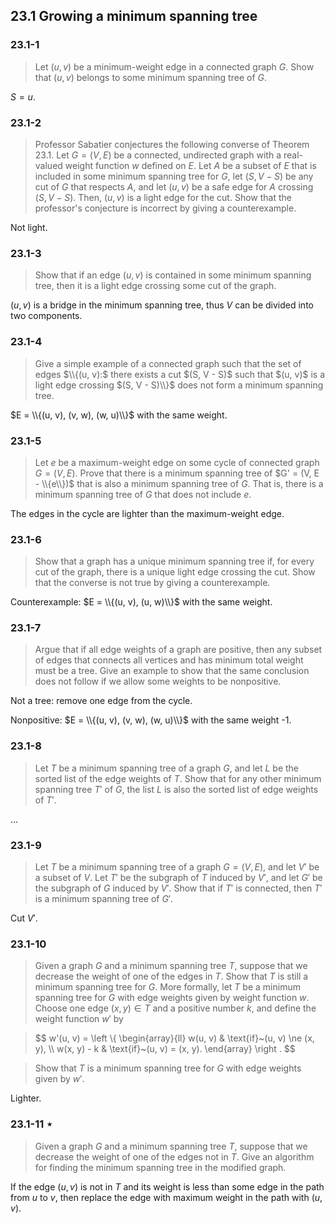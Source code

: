 ## 23.1 Growing a minimum spanning tree

### 23.1-1

> Let $(u, v)$ be a minimum-weight edge in a connected graph $G$. Show that $(u, v)$ belongs to some minimum spanning tree of $G$.

$S = {u}$.

### 23.1-2

> Professor Sabatier conjectures the following converse of Theorem 23.1. Let $G = (V, E)$ be a connected, undirected graph with a real-valued weight function $w$ defined on $E$. Let $A$ be a subset of $E$ that is included in some minimum spanning tree for $G$, let $(S, V - S)$ be any cut of $G$ that respects $A$, and let $(u, v)$ be a safe edge for $A$ crossing $(S, V - S)$. Then, $(u, v)$ is a light edge for the cut. Show that the professor's conjecture is incorrect by giving a counterexample.

Not light.

### 23.1-3

> Show that if an edge $(u, v)$ is contained in some minimum spanning tree, then it is a light edge crossing some cut of the graph.

$(u, v)$ is a bridge in the minimum spanning tree, thus $V$ can be divided into two components.

### 23.1-4

> Give a simple example of a connected graph such that the set of edges $\\{(u, v):$ there exists a cut $(S, V - S)$ such that $(u, v)$ is a light edge crossing $(S, V - S)\\}$ does not form a minimum spanning tree.

$E = \\{(u, v), (v, w), (w, u)\\}$ with the same weight.

### 23.1-5

> Let $e$ be a maximum-weight edge on some cycle of connected graph $G = (V, E)$. Prove that there is a minimum spanning tree of $G' = (V, E - \\{e\\})$ that is also a minimum spanning tree of $G$. That is, there is a minimum spanning tree of $G$ that does not include $e$.

The edges in the cycle are lighter than the maximum-weight edge.

### 23.1-6

> Show that a graph has a unique minimum spanning tree if, for every cut of the graph, there is a unique light edge crossing the cut. Show that the converse is not true by giving a counterexample.

Counterexample: $E = \\{(u, v), (u, w)\\}$ with the same weight.

### 23.1-7

> Argue that if all edge weights of a graph are positive, then any subset of edges that connects all vertices and has minimum total weight must be a tree. Give an example to show that the same conclusion does not follow if we allow some weights to be nonpositive.

Not a tree: remove one edge from the cycle.

Nonpositive: $E = \\{(u, v), (v, w), (w, u)\\}$ with the same weight -1.

### 23.1-8

> Let $T$ be a minimum spanning tree of a graph $G$, and let $L$ be the sorted list of the edge weights of $T$. Show that for any other minimum spanning tree $T'$ of $G$, the list $L$ is also the sorted list of edge weights of $T'$.

$\dots$

### 23.1-9

> Let $T$ be a minimum spanning tree of a graph $G = (V, E)$, and let $V'$ be a subset of $V$. Let $T'$ be the subgraph of $T$ induced by $V'$, and let $G'$ be the subgraph of $G$ induced by $V'$. Show that if $T'$ is connected, then $T'$ is a minimum spanning tree of $G'$.

Cut $V'$.

### 23.1-10

> Given a graph $G$ and a minimum spanning tree $T$, suppose that we decrease the weight of one of the edges in $T$. Show that $T$ is still a minimum spanning tree for $G$. More formally, let $T$ be a minimum spanning tree for $G$ with edge weights given by weight function $w$. Choose one edge $(x, y) \in T$ and a positive number $k$, and define the weight function $w'$ by

> $$
w'(u, v) = \left \\{
\begin{array}{ll}
w(u, v) & \text{if}\~(u, v) \ne (x, y), \\\\
w(x, y) - k & \text{if}\~(u, v) = (x, y).
\end{array}
\right .
$$

> Show that $T$ is a minimum spanning tree for $G$ with edge weights given by $w'$.

Lighter.

### 23.1-11 $\star$

> Given a graph $G$ and a minimum spanning tree $T$, suppose that we decrease the weight of one of the edges not in $T$. Give an algorithm for finding the minimum spanning tree in the modified graph.

If the edge $(u, v)$ is not in $T$ and its weight is less than some edge in the path from $u$ to $v$, then replace the edge with maximum weight in the path with $(u, v)$.
